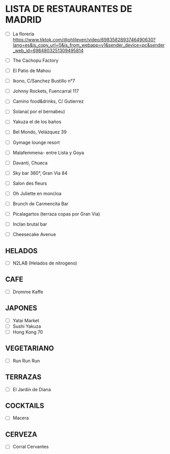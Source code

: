# LISTA DE RESTAURANTES DE MADRID

- [ ] La florería https://www.tiktok.com/@ohlileven/video/6983582893746490630?lang=es&is_copy_url=0&is_from_webapp=v1&sender_device=pc&sender_web_id=6984803251309495814 

- [ ] The Cachopu Factory
- [ ] El Patio de Mahou
- [ ] Ikono, C/Sanchez Bustillo n°7
- [ ] Johnny Rockets, Fuencarral 117
- [ ] Camino food&drinks, C/ Gutierrez
- [ ] Solana( por el bernabeu)
- [ ] Yakuza el de los baños
- [ ] Bel Mondo, Velázquez 39
- [ ] Gymage lounge resort
- [ ] Malafemmena- entre Lista y Goya
- [ ] Davanti, Chueca
- [ ] Sky bar 360°, Gran Via 84
- [ ] Salon des fleurs
- [ ] Oh Juliette en moncloa
- [ ] Brunch de Carmencita Bar
- [ ] Picalagartos (terraza copas por Gran Via)
- [ ] Inclan brutal bar
- [ ] Cheesecake Avenue 

## HELADOS
- [ ] N2LAB (Helados de nitrogeno)


## CAFE
- [ ] Dromme Kaffe

## JAPONES
- [ ] Yatai Market
- [ ] Sushi Yakuza
- [ ] Hong Kong 70

## VEGETARIANO
- [ ] Run Run Run

## TERRAZAS
- [ ] El Jardín de Diana

## COCKTAILS
- [ ] Macera

## CERVEZA
- [ ] Corral Cervantes